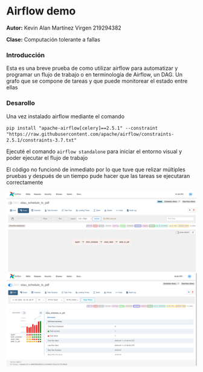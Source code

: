 # Airflow demo

__Autor:__ Kevin Alan Martínez Virgen 219294382

__Clase:__ Computación tolerante a fallas

### Introducción
Esta es una breve prueba de como utilizar airflow para automatizar y programar
un flujo de trabajo o en terminología de Airflow, un DAG. Un grafo que se 
compone de tareas y que puede monitorear el estado entre ellas

### Desarollo
Una vez instalado airflow mediante el comando 
```
pip install "apache-airflow[celery]==2.5.1" --constraint "https://raw.githubusercontent.com/apache/airflow/constraints-2.5.1/constraints-3.7.txt"
```

Ejecuté el comando 
`airflow standalone`
para iniciar el entorno visual y poder ejecutar el flujo de trabajo

El código no funcionó de inmediato por lo que tuve que relizar múltiples 
pruebas y después de un tiempo pude hacer que las tareas se ejecutaran correctamente

![calendar](https://raw.githubusercontent.com/Fairbrook/airflow_demo/main/imgs/graph.png)
![calendar](https://raw.githubusercontent.com/Fairbrook/airflow_demo/main/imgs/grid.png)
